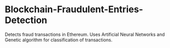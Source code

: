 # Blockchain-Fraudulent-Entries-Detection
Detects fraud transactions in Ethereum. Uses Artificial Neural Networks and Genetic algorithm for classification of transactions.
